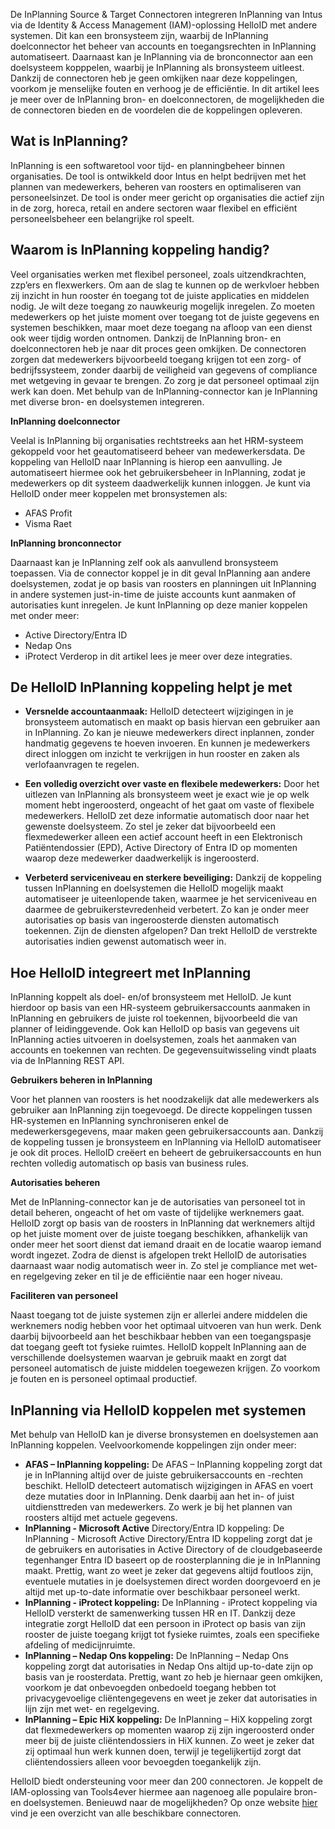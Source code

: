 De InPlanning Source & Target Connectoren integreren InPlanning van Intus via de Identity & Access Management (IAM)-oplossing HelloID met andere systemen. Dit kan een bronsysteem zijn, waarbij de InPlanning doelconnector het beheer van accounts en toegangsrechten in InPlanning automatiseert. Daarnaast kan je InPlanning via de bronconnector aan een doelsysteem kopppelen, waarbij je InPlanning als bronsysteem uitleest. Dankzij de connectoren heb je geen omkijken naar deze koppelingen, voorkom je menselijke fouten en verhoog je de efficiëntie. In dit artikel lees je meer over de InPlanning bron- en doelconnectoren, de mogelijkheden die de connectoren bieden en de voordelen die de koppelingen opleveren. 

## Wat is InPlanning?

InPlanning is een softwaretool voor tijd- en planningbeheer binnen organisaties. De tool is ontwikkeld door Intus en helpt bedrijven met het plannen van medewerkers, beheren van roosters en optimaliseren van personeelsinzet. De tool is onder meer gericht op organisaties die actief zijn in de zorg, horeca, retail en andere sectoren waar flexibel en efficiënt personeelsbeheer een belangrijke rol speelt.

## Waarom is InPlanning koppeling handig?

Veel organisaties werken met flexibel personeel, zoals uitzendkrachten, zzp’ers en flexwerkers. Om aan de slag te kunnen op de werkvloer hebben zij inzicht in hun rooster én toegang tot de juiste applicaties en middelen nodig. Je wilt deze toegang zo nauwkeurig mogelijk inregelen. Zo moeten medewerkers op het juiste moment over toegang tot de juiste gegevens en systemen beschikken, maar moet deze toegang na afloop van een dienst ook weer tijdig worden ontnomen. Dankzij de InPlanning bron- en doelconnectoren heb je naar dit proces geen omkijken. De connectoren zorgen dat medewerkers bijvoorbeeld toegang krijgen tot een zorg- of bedrijfssysteem, zonder daarbij de veiligheid van gegevens of compliance met wetgeving in gevaar te brengen. Zo zorg je dat personeel optimaal zijn werk kan doen.
Met behulp van de InPlanning-connector kan je InPlanning met diverse bron- en doelsystemen integreren. 

**InPlanning doelconnector**

Veelal is InPlanning bij organisaties rechtstreeks aan het HRM-systeem gekoppeld voor het geautomatiseerd beheer van medewerkersdata. De koppeling van HelloID naar InPlanning is hierop een aanvulling. Je automatiseert hiermee ook het gebruikersbeheer in InPlanning, zodat je medewerkers op dit systeem daadwerkelijk kunnen inloggen. Je kunt via HelloID onder meer koppelen met bronsystemen als:

*	AFAS Profit
*	Visma Raet

**InPlanning bronconnector**

Daarnaast kan je InPlanning zelf ook als aanvullend bronsysteem toepassen. Via de connector koppel je in dit geval InPlanning aan andere doelsystemen, zodat je op basis van roosters en planningen uit InPlanning in andere systemen just-in-time de juiste accounts kunt aanmaken of autorisaties kunt inregelen. Je kunt InPlanning op deze manier koppelen met onder meer:
*	Active Directory/Entra ID
*	Nedap Ons
*	iProtect
Verderop in dit artikel lees je meer over deze integraties.

## De HelloID InPlanning koppeling helpt je met

* **Versnelde accountaanmaak:** HelloID detecteert wijzigingen in je bronsysteem automatisch en maakt op basis hiervan een gebruiker aan in InPlanning. Zo kan je nieuwe medewerkers direct inplannen, zonder handmatig gegevens te hoeven invoeren. En kunnen je medewerkers direct inloggen om inzicht te verkrijgen in hun rooster en zaken als verlofaanvragen te regelen.

* **Een volledig overzicht over vaste en flexibele medewerkers:** Door het uitlezen van InPlanning als bronsysteem weet je exact wie je op welk moment hebt ingeroosterd, ongeacht of het gaat om vaste of flexibele medewerkers. HelloID zet deze informatie automatisch door naar het gewenste doelsysteem. Zo stel je zeker dat bijvoorbeeld een flexmedewerker alleen een actief account heeft in een Elektronisch Patiëntendossier (EPD), Active Directory of Entra ID op momenten waarop deze medewerker daadwerkelijk is ingeroosterd.  

* **Verbeterd serviceniveau en sterkere beveiliging:** Dankzij de koppeling tussen InPlanning en doelsystemen die HelloID mogelijk maakt automatiseer je uiteenlopende taken, waarmee je het serviceniveau en daarmee de gebruikerstevredenheid verbetert. Zo kan je onder meer autorisaties op basis van ingeroosterde diensten automatisch toekennen. Zijn de diensten afgelopen? Dan trekt HelloID de verstrekte autorisaties indien gewenst automatisch weer in.

## Hoe HelloID integreert met InPlanning

InPlanning koppelt als doel- en/of bronsysteem met HelloID. Je kunt hierdoor op basis van een HR-systeem gebruikersaccounts aanmaken in InPlanning en gebruikers de juiste rol toekennen, bijvoorbeeld die van planner of leidinggevende. Ook kan HelloID op basis van gegevens uit InPlanning acties uitvoeren in doelsystemen, zoals het aanmaken van accounts en toekennen van rechten. De gegevensuitwisseling vindt plaats via de InPlanning REST API. 

**Gebruikers beheren in InPlanning**

Voor het plannen van roosters is het noodzakelijk dat alle medewerkers als gebruiker aan InPlanning zijn toegevoegd. De directe koppelingen tussen HR-systemen en InPlanning synchroniseren enkel de medewerkersgegevens, maar maken geen gebruikersaccounts aan. Dankzij de koppeling tussen je bronsysteem en InPlanning via HelloID automatiseer je ook dit proces. HelloID creëert en beheert de gebruikersaccounts en hun rechten volledig automatisch op basis van business rules.

**Autorisaties beheren**

Met de InPlanning-connector kan je de autorisaties van personeel tot in detail beheren, ongeacht of het om vaste of tijdelijke werknemers gaat. HelloID zorgt op basis van de roosters in InPlanning dat werknemers altijd op het juiste moment over de juiste toegang beschikken, afhankelijk van onder meer het soort dienst dat iemand draait en de locatie waarop iemand wordt ingezet. Zodra de dienst is afgelopen trekt HelloID de autorisaties daarnaast waar nodig automatisch weer in. Zo stel je compliance met wet- en regelgeving zeker en til je de efficiëntie naar een hoger niveau. 

**Faciliteren van personeel** 

Naast toegang tot de juiste systemen zijn er allerlei andere middelen die werknemers nodig hebben voor het optimaal uitvoeren van hun werk. Denk daarbij bijvoorbeeld aan het beschikbaar hebben van een toegangspasje dat toegang geeft tot fysieke ruimtes. HelloID koppelt InPlanning aan de verschillende doelsystemen waarvan je gebruik maakt en zorgt dat personeel automatisch de juiste middelen toegewezen krijgen. Zo voorkom je fouten en is personeel optimaal productief.

## InPlanning via HelloID koppelen met systemen

Met behulp van HelloID kan je diverse bronsystemen en doelsystemen aan InPlanning koppelen. Veelvoorkomende koppelingen zijn onder meer:
* **AFAS – InPlanning koppeling:** De AFAS – InPlanning koppeling zorgt dat je in InPlanning altijd over de juiste gebruikersaccounts en -rechten beschikt. HelloID detecteert automatisch wijzigingen in AFAS en voert deze mutaties door in InPlanning. Denk daarbij aan het in- of juist uitdiensttreden van medewerkers. Zo werk je bij het plannen van roosters altijd met actuele gegevens.
* **InPlanning - Microsoft Active** Directory/Entra ID koppeling: De InPlanning - Microsoft Active Directory/Entra ID koppeling zorgt dat je de gebruikers en autorisaties in Active Directory of de cloudgebaseerde tegenhanger Entra ID baseert op de roosterplanning die je in InPlanning maakt. Prettig, want zo weet je zeker dat gegevens altijd foutloos zijn, eventuele mutaties in je doelsystemen direct worden doorgevoerd en je altijd met up-to-date informatie over beschikbaar personeel werkt. 
* **InPlanning - iProtect koppeling:** De InPlanning - iProtect koppeling via HelloID versterkt de samenwerking tussen HR en IT. Dankzij deze integratie zorgt HelloID dat een persoon in iProtect op basis van zijn rooster de juiste toegang krijgt tot fysieke ruimtes, zoals een specifieke afdeling of medicijnruimte.  
* **InPlanning – Nedap Ons koppeling:** De InPlanning – Nedap Ons koppeling zorgt dat autorisaties in Nedap Ons altijd up-to-date zijn op basis van je roosterdata. Prettig, want zo heb je hiernaar geen omkijken, voorkom je dat onbevoegden onbedoeld toegang hebben tot privacygevoelige cliëntengegevens en weet je zeker dat autorisaties in lijn zijn met wet- en regelgeving.
* **InPlanning – Epic HiX koppeling:** De InPlanning – HiX koppeling zorgt dat flexmedewerkers op momenten waarop zij zijn ingeroosterd onder meer bij de juiste cliëntendossiers in HiX kunnen. Zo weet je zeker dat zij optimaal hun werk kunnen doen, terwijl je tegelijkertijd zorgt dat cliëntendossiers alleen voor bevoegden toegankelijk zijn.

HelloID biedt ondersteuning voor meer dan 200 connectoren. Je koppelt de IAM-oplossing van Tools4ever hiermee aan nagenoeg alle populaire bron- en doelsystemen. Benieuwd naar de mogelijkheden? Op onze website <a href="https://www.tools4ever.nl/connectoren/">hier</a> vind je een overzicht van alle beschikbare connectoren.

